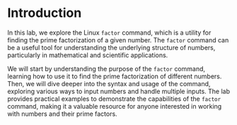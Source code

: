 # Introduction

In this lab, we explore the Linux `factor` command, which is a utility for finding the prime factorization of a given number. The `factor` command can be a useful tool for understanding the underlying structure of numbers, particularly in mathematical and scientific applications.

We will start by understanding the purpose of the `factor` command, learning how to use it to find the prime factorization of different numbers. Then, we will dive deeper into the syntax and usage of the command, exploring various ways to input numbers and handle multiple inputs. The lab provides practical examples to demonstrate the capabilities of the `factor` command, making it a valuable resource for anyone interested in working with numbers and their prime factors.
